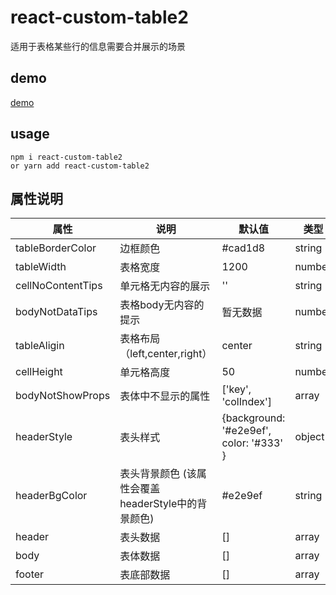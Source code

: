 # react-custom-table2
适用于表格某些行的信息需要合并展示的场景
## demo
[demo](https://whishiper.github.io/react-custom-table2/index.html)
## usage
```
npm i react-custom-table2 
or yarn add react-custom-table2
```
## 属性说明
| 属性              | 说明                 | 默认值   | 类型   |
| ----------------- | -------------------- | -------- | ------ |
| tableBorderColor  | 边框颜色             | #cad1d8  | string |
| tableWidth        | 表格宽度             | 1200     | number |
| cellNoContentTips | 单元格无内容的展示   | ''       | string |
| bodyNotDataTips   | 表格body无内容的提示 | 暂无数据 | number |
| tableAligin      | 表格布局（left,center,right）                      | center                                    | string |
| cellHeight       | 单元格高度                                         | 50                                        | number |
| bodyNotShowProps | 表体中不显示的属性                                 | ['key', 'colIndex']                       | array  |
| headerStyle      | 表头样式                                           | {background: '#e2e9ef',  color: '#333'  } | object |
| headerBgColor    | 表头背景颜色 (该属性会覆盖headerStyle中的背景颜色) | #e2e9ef                                   | string |
| header           | 表头数据                                           | []                                        | array  |
| body             | 表体数据                                           | []                                        | array  |
| footer           | 表底部数据                                         | []                                        | array  |